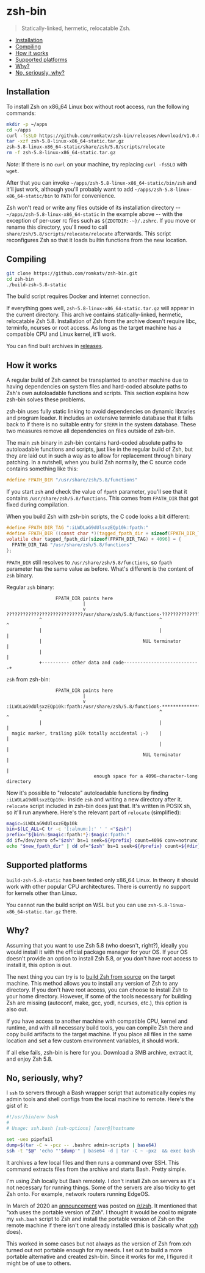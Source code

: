 # zsh-bin

> Statically-linked, hermetic, relocatable Zsh.

- [Installation](#installation)
- [Compiling](#compiling)
- [How it works](#how-it-works)
- [Supported platforms](#supported-platforms)
- [Why?](#why)
- [No, seriously, why?](#no-seriously-why)

## Installation

To install Zsh on x86_64 Linux box without root access, run the following commands:

```sh
mkdir -p ~/apps
cd ~/apps
curl -fsSLO https://github.com/romkatv/zsh-bin/releases/download/v1.0.0/zsh-5.8-linux-x86_64-static.tar.gz
tar -xzf zsh-5.8-linux-x86_64-static.tar.gz
zsh-5.8-linux-x86_64-static/share/zsh/5.8/scripts/relocate
rm -f zsh-5.8-linux-x86_64-static.tar.gz
```

*Note*: If there is no `curl` on your machine, try replacing `curl -fsSLO` with `wget`.

After that you can invoke `~/apps/zsh-5.8-linux-x86_64-static/bin/zsh` and it'll just work,
although you'll probably want to add `~/apps/zsh-5.8-linux-x86_64-static/bin` to `PATH` for
convenience.

Zsh won't read or write any files outside of its installation directory --
`~/apps/zsh-5.8-linux-x86_64-static` in the example above -- with the exception of per-user rc files
such as `${ZDOTDIR:-~}/.zshrc`. If you move or rename this directory, you'll need to call
`share/zsh/5.8/scripts/relocate/relocate` afterwards. This script reconfigures Zsh so that it loads
builtin functions from the new location.

## Compiling

```sh
git clone https://github.com/romkatv/zsh-bin.git
cd zsh-bin
./build-zsh-5.8-static
```

The build script requires Docker and internet connection.

If everything goes well, `zsh-5.8-linux-x86_64-static.tar.gz` will appear in the current directory.
This archive contains statically-linked, hermetic, relocatable Zsh 5.8. Installation of Zsh from the
archive doesn't require libc, terminfo, ncurses or root access. As long as the target machine has a
compatible CPU and Linux kernel, it'll work.

You can find built archives in [releases](https://github.com/romkatv/zsh-bin/releases).

## How it works

A regular build of Zsh cannot be transplanted to another machine due to having dependencies on
system files and hard-coded absolute paths to Zsh's own autoloadable functions and scripts. This
section explains how zsh-bin solves these problems.

zsh-bin uses fully static linking to avoid dependencies on dynamic libraries and program loader. It
includes an extensive terminfo database that it falls back to if there is no suitable entry
for `$TERM` in the system database. These two measures remove all dependencies on files outside of
zsh-bin.

The main `zsh` binary in zsh-bin contains hard-coded absolute paths to autoloadable functions and
scripts, just like in the regular build of Zsh, but they are laid out in such a way as to allow for
replacement through binary patching. In a nutshell, when you build Zsh normally, the C source code
contains something like this:

```c
#define FPATH_DIR "/usr/share/zsh/5.8/functions"
```

If you start `zsh` and check the value of `fpath` parameter, you'll see that it contains
`/usr/share/zsh/5.8/functions`. This comes from `FPATH_DIR` that got fixed during compilation.

When you build Zsh with zsh-bin scripts, the C code looks a bit different:

```c
#define FPATH_DIR_TAG ":iLWDLaG9dUlsxzEQp10k:fpath:"
#define FPATH_DIR ((const char *)(tagged_fpath_dir + sizeof(FPATH_DIR_TAG) - 1))
volatile char tagged_fpath_dir[sizeof(FPATH_DIR_TAG) + 4096] = {
  FPATH_DIR_TAG "/usr/share/zsh/5.8/functions"
};
```

`FPATH_DIR` still resolves to `/usr/share/zsh/5.8/functions`, so `fpath` parameter has the same
value as before. What's different is the content of `zsh` binary.

Regular `zsh` binary:

```text
                  FPATH_DIR points here
                            |
                            v
????????????????????????????/usr/share/zsh/5.8/functions·???????????????????????
            ^                                           ^              ^
            |                                           |              |
            |                                     NUL terminator       |
            |                                                          |
            +---------- other data and code----------------------------+
```

`zsh` from zsh-bin:

```text
                  FPATH_DIR points here
                            |
                            v
:iLWDLaG9dUlsxzEQp10k:fpath:/usr/share/zsh/5.8/functions·***********************
            ^                                           ^              ^
            |                                           |              |
  magic marker, trailing p10k totally accidental ;-)    |              |
                                                        |              |
                                                  NUL terminator       |
                                                                       |
                                enough space for a 4096-character-long directory
```

Now it's possible to "relocate" autoloadable functions by finding `:iLWDLaG9dUlsxzEQp10k:` inside
`zsh` and writing a new directory after it. `relocate` script included in zsh-bin does just
that. It's written in POSIX sh, so it'll run anywhere. Here's the relevant part of `relocate`
(simplified):

```sh
magic=iLWDLaG9dUlsxzEQp10k
bin=$(LC_ALL=C tr -c '[:alnum:]:' ' ' <"$zsh")
prefix="${bin%:$magic:fpath:*}:$magic:fpath:"
dd if=/dev/zero of="$zsh" bs=1 seek=${#prefix} count=4096 conv=notrunc
echo "$new_fpath_dir" | dd of="$zsh" bs=1 seek=${#prefix} count=${#dir} conv=notrunc
```

## Supported platforms

`build-zsh-5.8-static` has been tested only x86_64 Linux. In theory it should work with other
popular CPU architectures. There is currently no support for kernels other than Linux.

You cannot run the build script on WSL but you can use `zsh-5.8-linux-x86_64-static.tar.gz` there.

## Why?

Assuming that you want to use Zsh 5.8 (who doesn't, right?), ideally you would install it with the
official package manager for your OS. If your OS doesn't provide an option to install Zsh 5.8,
or you don't have root access to install it, this option is out.

The next thing you can try is to [build Zsh from source](
  https://github.com/zsh-users/zsh/blob/master/INSTALL) on the target machine. This method allows
you to install any version of Zsh to any directory. If you don't have root access, you can choose to
install Zsh to your home directory. However, if some of the tools necessary for building Zsh are
missing (autoconf, make, gcc, yodl, ncurses, etc.), this option is also out.

If you have access to another machine with compatible CPU, kernel and runtime, and with all
necessary build tools, you can compile Zsh there and copy build artifacts to the target
machine. If you place all files in the same location and set a few custom environment variables, it
should work.

If all else fails, zsh-bin is here for you. Download a 3MB archive, extract it, and enjoy Zsh 5.8.

## No, seriously, why?

I `ssh` to servers through a Bash wrapper script that automatically copies my admin tools and shell
configs from the local machine to remote. Here's the gist of it:

```zsh
#!/usr/bin/env bash
#
# Usage: ssh.bash [ssh-options] [user@]hostname

set -ueo pipefail
dump=$(tar -C ~ -pcz -- .bashrc admin-scripts | base64)
ssh -t "$@" 'echo "'$dump'" | base64 -d | tar -C ~ -pxz  && exec bash -il'
```

It archives a few local files and then runs a command over SSH. This command extracts files from
the archive and starts Bash. Pretty simple.

I'm using Zsh locally but Bash remotely. I don't install Zsh on servers as it's not necessary for
running things. Some of the servers are also tricky to get Zsh onto. For example, network routers
running EdgeOS.

In March of 2020 an [announcement](
  https://www.reddit.com/r/zsh/comments/fiq9w2/bring_zsh_with_ohmyzsh_wherever_you_go_through/) was
posted on [/r/zsh](https://www.reddit.com/r/zsh/). It mentioned that "xxh uses the portable
version of Zsh". I thought it would be cool to migrate my `ssh.bash` script to Zsh and install
the portable version of Zsh on the remote machine if there isn't one already installed (this is
basically what [xxh](https://github.com/xxh/xxh) does).

This worked in some cases but not always as the version of Zsh from xxh turned out not portable
enough for my needs. I set out to build a more portable alternative and created zsh-bin. Since it
works for me, I figured it might be of use to others.
